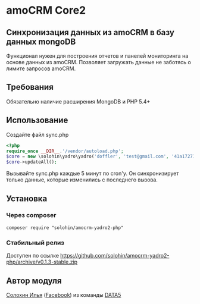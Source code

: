 # amoCRM Core2

## Синхронизация данных из amoCRM в базу данных mongoDB
Функционал нужен для построения отчетов и панелей мониторинга на основе данных из amoCRM. Позволяет загружать данные не заботясь о лимите запросов amoCRM.

## Требования
Обязательно наличие расширения MongoDB и PHP 5.4+

##  Использование
Создайте файл sync.php

```php
<?php
require_once __DIR__.'/vendor/autoload.php';
$core = new \solohin\yadro\yadro('doffler', 'test@gmail.com', '41a17271a1f57817271a1f5194978', true);
$core->updateAll();
```
Вызывайте sync.php каждые 5 минут по cron'у. Он синхронизирует только данные, которые изменились с последнего вызова.

## Установка
### Через composer
```
composer require "solohin/amocrm-yadro2-php"
```
### Стабильный релиз
Доступен по ссылке https://github.com/solohin/amocrm-yadro2-php/archive/v0.1.3-stable.zip

## Автор модуля
[Солохин Илья](https://vk.com/solohin_ilya) ([Facebook](https://www.facebook.com/solohin.i)) из команды [DATA5](http://data5.ru)
